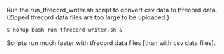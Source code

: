 Run the run_tfrecord_writer.sh script to convert csv data to tfrecord data.\
(Zipped tfrecord data files are too large to be uploaded.)

```
$ nohup bash run_tfrecord_writer.sh &
```

Scripts run much faster with tfrecord data files [than with csv data files].
